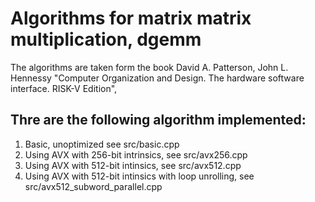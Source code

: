 # Algorithms for matrix matrix multiplication, dgemm

The algorithms are taken form the book David A. Patterson, John L. Hennessy "Computer Organization and Design. The hardware software interface. RISK-V Edition", 

## Thre are the following algorithm implemented:
1. Basic, unoptimized see src/basic.cpp
2. Using AVX with 256-bit intrinsics, see src/avx256.cpp
3. Using AVX with 512-bit intinsics, see src/avx512.cpp
4. Using AVX with 512-bit intinsics with loop unrolling, see src/avx512_subword_parallel.cpp
 
